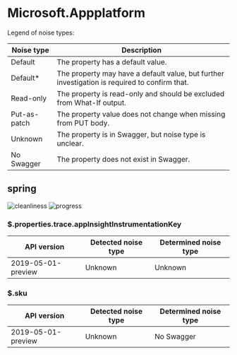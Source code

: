 # Microsoft.Appplatform

Legend of noise types:

| Noise type   | Description                                                                                   |
| ------------ | --------------------------------------------------------------------------------------------- |
| Default      | The property has a default value.                                                             |
| Default*     | The property may have a default value, but further investigation is required to confirm that. |
| Read-only    | The property is read-only and should be excluded from What-If output.                         |
| Put-as-patch | The property value does not change when missing from PUT body.                                |
| Unknown      | The property is in Swagger, but noise type is unclear.                                        |
| No Swagger   | The property does not exist in Swagger.                                                       |

## spring

![cleanliness](https://img.shields.io/badge/cleanliness-95.74%25%20(45%20/%2047)-brightgreen) ![progress](https://img.shields.io/badge/progress-0.00%25%20(0%20/%202)-red)

### \$.properties.trace.appInsightInstrumentationKey

| API version        | Detected noise type | Determined noise type |
| ------------------ | ------------------- | --------------------- |
| 2019-05-01-preview | Unknown             | Unknown               |

### \$.sku

| API version        | Detected noise type | Determined noise type |
| ------------------ | ------------------- | --------------------- |
| 2019-05-01-preview | Unknown             | No Swagger            |
